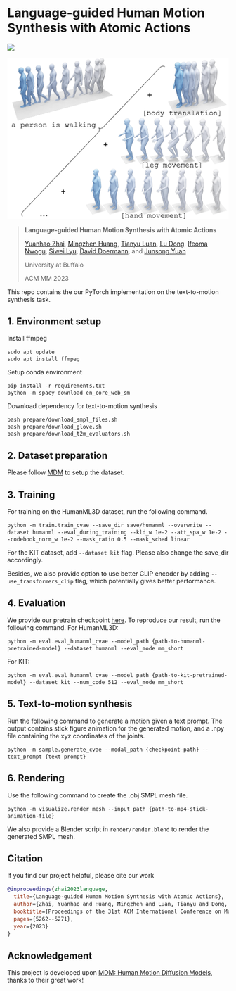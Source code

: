 # Language-guided Human Motion Synthesis with Atomic Actions

<a href='https://arxiv.org/abs/2308.09611'><img src='https://img.shields.io/badge/Paper-arXiv-red'></a>

![featured](./assets/featured.png)


> **Language-guided Human Motion Synthesis with Atomic Actions**
>
> [Yuanhao Zhai](https://www.yhzhai.com), [Mingzhen Huang](https://mingzhenhuang.com), [Tianyu Luan](https://tyluann.github.io), [Lu Dong](https://dongludeeplearning.github.io), [Ifeoma Nwogu](https://cubs.buffalo.edu/~inwogu/index.html), [Siwei Lyu](https://cse.buffalo.edu/~siweilyu/), [David Doermann](https://cse.buffalo.edu/~doermann/), and [Junsong Yuan](https://cse.buffalo.edu/~jsyuan/)
>
> University at Buffalo
>
> ACM MM 2023
>

This repo contains the our PyTorch implementation on the text-to-motion synthesis task.

## 1. Environment setup

Install ffmpeg
```shell
sudo apt update
sudo apt install ffmpeg
```

Setup conda environment
```shell
pip install -r requirements.txt
python -m spacy download en_core_web_sm
```

Download dependency for text-to-motion synthesis
```shell
bash prepare/download_smpl_files.sh
bash prepare/download_glove.sh
bash prepare/download_t2m_evaluators.sh
```


## 2. Dataset preparation

Please follow [MDM](https://github.com/GuyTevet/motion-diffusion-model#2-get-data) to setup the dataset.

## 3. Training

For training on the HumanML3D dataset, run the following command.
```shell
python -m train.train_cvae --save_dir save/humanml --overwrite --dataset humanml --eval_during_training --kld_w 1e-2 --att_spa_w 1e-2 --codebook_norm_w 1e-2 --mask_ratio 0.5 --mask_sched linear
```

For the KIT dataset, add `--dataset kit` flag. Please also change the save_dir accordingly.

Besides, we also provide option to use better CLIP encoder by adding `--use_transformers_clip` flag, which potentially gives better performance.

## 4. Evaluation


We provide our pretrain checkpoint [here](https://buffalo.box.com/s/s08f6njh3vef8jepuevqept31pvtcnl5). To reproduce our result, run the following command.
For HumanML3D:
```shell
python -m eval.eval_humanml_cvae --model_path {path-to-humanml-pretrained-model} --dataset humanml --eval_mode mm_short
```
For KIT:
```shell
python -m eval.eval_humanml_cvae --model_path {path-to-kit-pretrained-model} --dataset kit --num_code 512 --eval_mode mm_short
```

## 5. Text-to-motion synthesis

Run the following command to generate a motion given a text prompt. The output contains stick figure animation for the generated motion, and a .npy file containing the xyz coordinates of the joints.

```shell
python -m sample.generate_cvae --modal_path {checkpoint-path} --text_prompt {text prompt}
```

## 6. Rendering
Use the following command to create the .obj SMPL mesh file.
```shell
python -m visualize.render_mesh --input_path {path-to-mp4-stick-animation-file}
```

We also provide a Blender script in `render/render.blend` to render the generated SMPL mesh.


## Citation
If you find our project helpful, please cite our work
```bibtex
@inproceedings{zhai2023language,
  title={Language-guided Human Motion Synthesis with Atomic Actions},
  author={Zhai, Yuanhao and Huang, Mingzhen and Luan, Tianyu and Dong, Lu and Nwogu, Ifeoma and Lyu, Siwei and Doermann, David and Yuan, Junsong},
  booktitle={Proceedings of the 31st ACM International Conference on Multimedia},
  pages={5262--5271},
  year={2023}
}
```

## Acknowledgement

This project is developed upon [MDM: Human Motion Diffusion Models](https://guytevet.github.io/mdm-page/), thanks to their great work!
